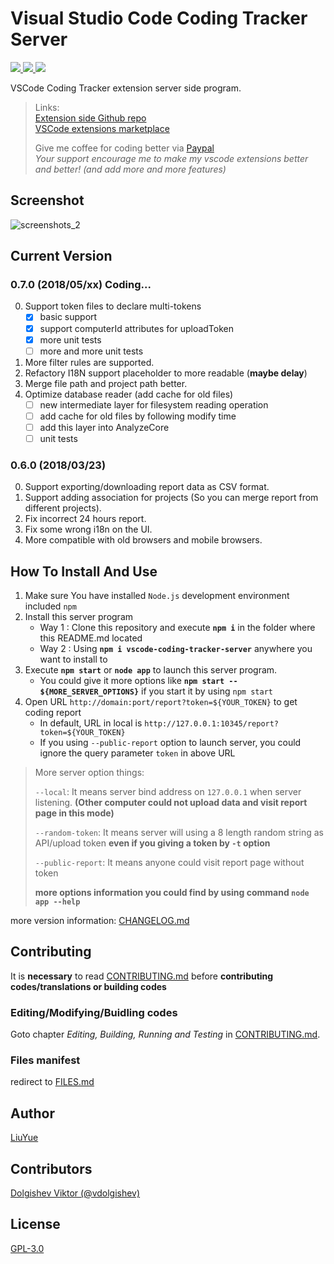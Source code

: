 # Visual Studio Code Coding Tracker Server

<a href="https://www.npmjs.com/package/vscode-coding-tracker-server">
<img src="https://img.shields.io/npm/v/vscode-coding-tracker-server.svg?style=flat-square" />
</a>
<a href="https://travis-ci.org/hangxingliu/vscode-coding-tracker-server">
<img src="https://img.shields.io/travis/hangxingliu/vscode-coding-tracker-server/master.svg?style=flat-square&label=master" />
</a>
<a href="https://travis-ci.org/hangxingliu/vscode-coding-tracker-server">
<img src="https://img.shields.io/travis/hangxingliu/vscode-coding-tracker-server/develop.svg?style=flat-square&label=dev" />
</a>

VSCode Coding Tracker extension server side program.    

> Links:  
> [Extension side Github repo](https://github.com/hangxingliu/vscode-coding-tracker)   
> [VSCode extensions marketplace](https://marketplace.visualstudio.com/items?itemName=hangxingliu.vscode-coding-tracker)   
>
> Give me coffee for coding better via [Paypal](https://www.paypal.me/hangxingliu)   
> *Your support encourage me to make my vscode extensions better and better! (and add more and more features)*

## Screenshot

![screenshots_2](screenshots/2.jpg)

## Current Version

### 0.7.0 (2018/05/xx) **Coding...**

0. Support token files to declare multi-tokens
	- [x] basic support
	- [x] support computerId attributes for uploadToken
	- [x] more unit tests
	- [ ] more and more unit tests
1. More filter rules are supported.
2. Refactory I18N support placeholder to more readable (**maybe delay**)
3. Merge file path and project path better.
4. Optimize database reader (add cache for old files)
	- [ ] new intermediate layer for filesystem reading operation
	- [ ] add cache for old files by following modify time
	- [ ] add this layer into AnalyzeCore
	- [ ] unit tests

### 0.6.0 (2018/03/23)

0. Support exporting/downloading report data as CSV format.
1. Support adding association for projects (So you can merge report from different projects).
2. Fix incorrect 24 hours report.
3. Fix some wrong i18n on the UI.
4. More compatible with old browsers and mobile browsers.

## How To Install And Use

1. Make sure You have installed `Node.js` development environment included `npm`
2. Install this server program
	- Way 1 : Clone this repository and execute **`npm i`** in the folder where this README.md located 
	- Way 2 : Using **`npm i vscode-coding-tracker-server`** anywhere you want to install to
3. Execute **`npm start`** or **`node app`** to launch this server program. 
	- You could give it more options like **`npm start -- ${MORE_SERVER_OPTIONS}`** if you start it by using `npm start`
4. Open URL `http://domain:port/report?token=${YOUR_TOKEN}` to get coding report
	- In default, URL in local is `http://127.0.0.1:10345/report?token=${YOUR_TOKEN}`
	- If you using `--public-report` option to launch server, you could ignore the query parameter `token` in above URL

> More server option things:
>
> `--local`: It means server bind address on `127.0.0.1` when server listening.
> **(Other computer could not upload data and visit report page in this mode)**
>
> `--random-token`: It means server will using a 8 length random string as API/upload token
>  **even if you giving a token by `-t` option**
>
> `--public-report`: It means anyone could visit report page without token
> 
> **more options information you could find by using command `node app --help`**

more version information: [CHANGELOG.md](CHANGELOG.md)

## Contributing

It is **necessary** to read [CONTRIBUTING.md](CONTRIBUTING.md) before **contributing codes/translations or building codes**

### Editing/Modifying/Buidling codes

Goto chapter *Editing, Building, Running and Testing* in [CONTRIBUTING.md](CONTRIBUTING.md).

### Files manifest

redirect to [FILES.md](docs/FILES.md)

## Author

[LiuYue](https://github.com/hangxingliu)

## Contributors

[Dolgishev Viktor (@vdolgishev)][vdolgishev]

## License

[GPL-3.0](LICENSE)

[vdolgishev]: https://github.com/vdolgishev
